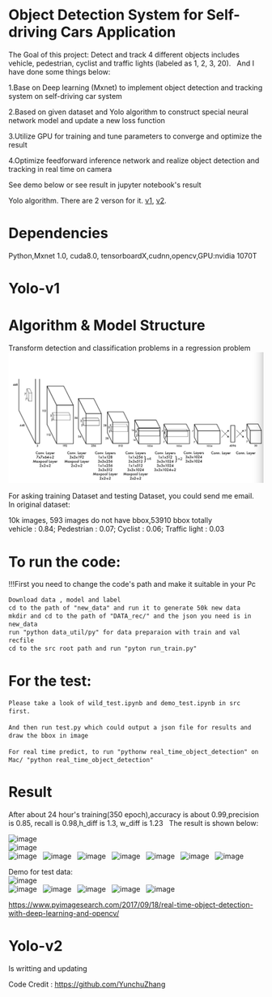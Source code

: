# Object Detection System for Self-driving Cars Application
The Goal of this project: Detect and track 4 different objects includes vehicle, pedestrian, cyclist and traffic lights (labeled as 1, 2, 3, 20).   
And I have done some things below:  

 1.Base on Deep learning (Mxnet) to implement object detection and tracking system on self-driving car system      

 2.Based on given dataset and Yolo algorithm to construct special neural network model and update a new loss function      

 3.Utilize GPU for training and tune parameters to converge and optimize the result        

 4.Optimize feedforward inference network and realize object detection and tracking in real time on camera     

See demo below or see result in jupyter notebook's result       

Yolo algorithm. There are 2 verson for it. [v1](https://arxiv.org/pdf/1506.02640.pdf), [v2](https://arxiv.org/pdf/1612.08242.pdf).  


# Dependencies
Python,Mxnet 1.0, cuda8.0, tensorboardX,cudnn,opencv,GPU:nvidia 1070T


# Yolo-v1  
# Algorithm & Model Structure  
Transform detection and classification problems in a regression problem  
![image](https://github.com/nudlesoup/DeepLearning/blob/master/3DdetectionPrototype/readme/0.jpg)
 



For asking training Dataset and testing Dataset, you could send me email.  
In original dataset:  

10k images, 593 images do not have bbox,53910 bbox totally  
vehicle : 0.84; Pedestrian : 0.07; Cyclist : 0.06; Traffic light : 0.03

# To run the code:  
!!!First you need to change the code's path and make it suitable in your Pc  

    Download data , model and label  
    cd to the path of "new_data" and run it to generate 50k new data  
    mkdir and cd to the path of "DATA_rec/" and the json you need is in new_data  
    run "python data_util/py" for data preparaion with train and val recfile  
    cd to the src root path and run "pyton run_train.py"  
    
  
 # For the test:  
  
    Please take a look of wild_test.ipynb and demo_test.ipynb in src first.
    
    And then run test.py which could output a json file for results and draw the bbox in image
    
    For real time predict, to run "pythonw real_time_object_detection" on Mac/ "python real_time_object_detection"
    
# Result
After about 24 hour's training(350 epoch),accuracy is about 0.99,precision is 0.85, recall is 0.98,h_diff is 1.3, w_diff is 1.23  
The result is shown below:  

![image](https://github.com/nudlesoup/DeepLearning/blob/master/3DdetectionPrototype/readme1.png)  
![image](https://github.com/nudlesoup/DeepLearning/blob/master/3DdetectionPrototype/readme2.png)  
![image](https://github.com/nudlesoup/DeepLearning/blob/master/3DdetectionPrototype/readme3.png)  
![image](https://github.com/nudlesoup/DeepLearning/blob/master/3DdetectionPrototype/readme4.png)  
![image](https://github.com/nudlesoup/DeepLearning/blob/master/3DdetectionPrototype/readme5.png)  
![image](https://github.com/nudlesoup/DeepLearning/blob/master/3DdetectionPrototype/readme6.png)  
![image](https://github.com/nudlesoup/DeepLearning/blob/master/3DdetectionPrototype/readme7.png)  
![image](https://github.com/nudlesoup/DeepLearning/blob/master/3DdetectionPrototype/readme8.png)  
![image](https://github.com/nudlesoup/DeepLearning/blob/master/3DdetectionPrototype/readme9.png)  

Demo for test data:  
![image](https://github.com/nudlesoup/DeepLearning/blob/master/3DdetectionPrototype/readmet1.jpg)  
![image](https://github.com/nudlesoup/DeepLearning/blob/master/3DdetectionPrototype/readmet2.jpg)  
![image](https://github.com/nudlesoup/DeepLearning/blob/master/3DdetectionPrototype/readmet3.jpg)  
![image](https://github.com/nudlesoup/DeepLearning/blob/master/3DdetectionPrototype/readmet4.jpg)  
![image](https://github.com/nudlesoup/DeepLearning/blob/master/3DdetectionPrototype/readmet5.jpg)  
![image](https://github.com/nudlesoup/DeepLearning/blob/master/3DdetectionPrototype/readmet6.jpg)


https://www.pyimagesearch.com/2017/09/18/real-time-object-detection-with-deep-learning-and-opencv/
# Yolo-v2
Is writting and updating


Code Credit : 
https://github.com/YunchuZhang